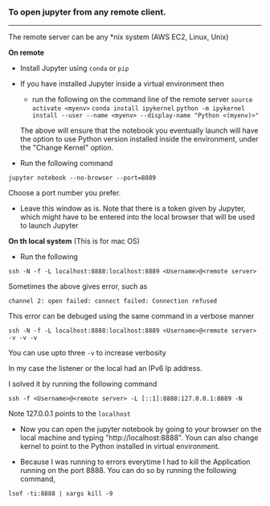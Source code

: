### To open jupyter from any remote client.
-------
The remote server can be any \*nix system (AWS EC2, Linux, Unix)

**On remote**

* Install Jupyter using `conda` or `pip` 

* If you have installed Jupyter inside a virtual environment then
	* run the following on the command line of the remote server
	`source activate <myenv>`
	`conda install ipykernel`
	`python -m ipykernel install --user --name <myenv> --display-name "Python <(myenv)>"`

	The above will ensure that the notebook you eventually launch will have the option to use Python version installed inside the environment, under the "Change Kernel" option.

* Run the following command

`jupyter notebook --no-browser --port=8889`

Choose a port number you prefer.

* Leave this window as is. Note that there is a token given by Jupyter, which might have to be entered into the local browser that will be used to launch Jupyter

**On th local system**
(This is for mac OS)

* Run the following 

`ssh -N -f -L localhost:8888:localhost:8889 <Username>@<remote server>`

Sometimes the above gives error, such as

`channel 2: open failed: connect failed: Connection refused`

This error can be debuged using the same command in a verbose manner

`ssh -N -f -L localhost:8888:localhost:8889 <Username>@<remote server> -v -v -v`

You can use upto three `-v` to increase verbosity

In my case the listener or the local had an IPv6 Ip address.

I solved it by running the following command

`ssh -f <Username>@<remote server> -L [::1]:8888:127.0.0.1:8889 -N`

Note 127.0.0.1 points to the `localhost`

* Now you can open the jupyter notebook by going to your browser on the local machine and typing "http://localhost:8888". Youn can also change kernel to point to the Python installed in virtual environment.

* Because I was running to errors everytime I had to kill the Application running on the port 8888. You can do so by running the following command,

`lsof -ti:8888 | xargs kill -9`
